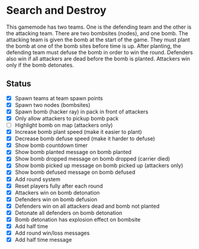 # Search and Destroy

This gamemode has two teams. One is the defending team and the other is the attacking team. There are two bombsites (nodes), and one bomb. The attacking team is given the bomb at the start of the game. They must plant the bomb at one of the bomb sites before time is up. After planting, the defending team must defuse the bomb in order to win the round. Defenders also win if all attackers are dead before the bomb is planted. Attackers win only if the bomb detonates.

## Status

- [x] Spawn teams at team spawn points
- [x] Spawn two nodes (bombsites)
- [x] Spawn bomb (hacker ray) in pack in front of attackers
- [x] Only allow attackers to pickup bomb pack
- [ ] Highlight bomb on map (attackers only)
- [x] Increase bomb plant speed (make it easier to plant)
- [x] Decrease bomb defuse speed (make it harder to defuse)
- [x] Show bomb countdown timer
- [x] Show bomb planted message on bomb planted
- [x] Show bomb dropped message on bomb dropped (carrier died)
- [x] Show bomb picked up message on bomb picked up (attackers only)
- [x] Show bomb defused message on bomb defused
- [x] Add round system
- [x] Reset players fully after each round
- [x] Attackers win on bomb detonation
- [x] Defenders win on bomb defusion
- [x] Defenders win on all attackers dead and bomb not planted
- [x] Detonate all defenders on bomb detonation
- [x] Bomb detonation has explosion effect on bombsite
- [x] Add half time
- [x] Add round win/loss messages
- [x] Add half time message
